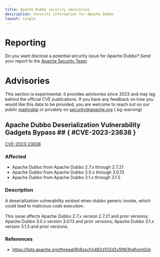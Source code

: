 ```yaml
---
title: Apache Dubbo security advisories
description: Security information for Apache Dubbo
layout: single
---
```


# Reporting

Do you want disclose a potential security issue for Apache Dubbo? Send your report to the  [Apache Security Team](mailto:security@apache.org).

# Advisories

This section is experimental: it provides advisories since 2023 and may lag behind the official CVE publications. If you have any feedback on how you would like this data to be provided, you are welcome to reach out on our public [mailinglist](/mailinglist) or privately on [security@apache.org](mailto:security@apache.org)
{.bg-warning}

## Apache Dubbo Deserialization Vulnerability Gadgets Bypass ## { #CVE-2023-23638 }

[CVE-2023-23638](./CVE-2023-23638.cve.json)

### Affected

* Apache Dubbo from Apache Dubbo 2.7.x through 2.7.21
* Apache Dubbo from Apache Dubbo 3.0.x through 3.0.13
* Apache Dubbo from Apache Dubbo 3.1.x through 3.1.5


### Description

A deserialization vulnerability existed when dubbo generic invoke, which could lead to malicious code execution. <br><br>This issue affects Apache Dubbo 2.7.x version 2.7.21 and prior versions; Apache Dubbo 3.0.x version 3.0.13 and prior versions; Apache Dubbo 3.1.x version 3.1.5 and prior versions. 

### References
* https://lists.apache.org/thread/8h6zscfzj482z512d2v5ft63hdhzm0cb
